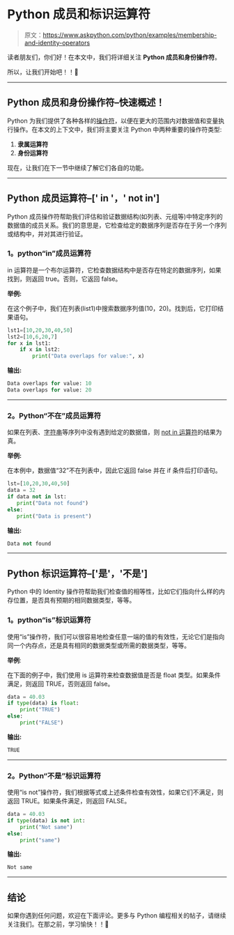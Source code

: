 # Python 成员和标识运算符

> 原文：<https://www.askpython.com/python/examples/membership-and-identity-operators>

读者朋友们，你们好！在本文中，我们将详细关注 **Python 成员和身份操作符**。

所以，让我们开始吧！！🙂

* * *

## Python 成员和身份操作符–快速概述！

Python 为我们提供了各种各样的[操作符](https://www.askpython.com/python/python-operators)，以便在更大的范围内对数据值和变量执行操作。在本文的上下文中，我们将主要关注 Python 中两种重要的操作符类型:

1.  **隶属运算符**
2.  **身份运算符**

现在，让我们在下一节中继续了解它们各自的功能。

* * *

## Python 成员运算符–[' in '，' not in']

Python 成员操作符帮助我们评估和验证数据结构(如列表、元组等)中特定序列的数据值的成员关系。我们的意思是，它检查给定的数据序列是否存在于另一个序列或结构中，并对其进行验证。

### 1。python“in”成员运算符

in 运算符是一个布尔运算符，它检查数据结构中是否存在特定的数据序列，如果找到，则返回 true。否则，它返回 false。

**举例:**

在这个例子中，我们在列表(list1)中搜索数据序列值(10，20)。找到后，它打印结果语句。

```py
lst1=[10,20,30,40,50]
lst2=[10,6,20,7]
for x in lst1:
	if x in lst2:
		print("Data overlaps for value:", x)	

```

**输出:**

```py
Data overlaps for value: 10
Data overlaps for value: 20

```

* * *

### 2。Python“不在”成员运算符

如果在列表、[字符串](https://www.askpython.com/python/string/strings-in-python)等序列中没有遇到给定的数据值，则 [not in 运算符](https://www.askpython.com/python/examples/in-and-not-in-operators-in-python)的结果为真。

**举例:**

在本例中，数据值“32”不在列表中，因此它返回 false 并在 if 条件后打印语句。

```py
lst=[10,20,30,40,50]
data = 32
if data not in lst:
   print("Data not found")
else:
   print("Data is present")

```

**输出:**

```py
Data not found

```

* * *

## Python 标识运算符–['是'，'不是']

Python 中的 Identity 操作符帮助我们检查值的相等性，比如它们指向什么样的内存位置，是否具有预期的相同数据类型，等等。

### 1。python“is”标识运算符

使用“is”操作符，我们可以很容易地检查任意一端的值的有效性，无论它们是指向同一个内存点，还是具有相同的数据类型或所需的数据类型，等等。

**举例**:

在下面的例子中，我们使用 is 运算符来检查数据值是否是 float 类型。如果条件满足，则返回 TRUE，否则返回 false。

```py
data = 40.03
if type(data) is float:
	print("TRUE")
else:
	print("FALSE")

```

**输出:**

```py
TRUE

```

* * *

### 2。Python“不是”标识运算符

使用“is not”操作符，我们根据等式或上述条件检查有效性，如果它们不满足，则返回 TRUE。如果条件满足，则返回 FALSE。

```py
data = 40.03
if type(data) is not int:
	print("Not same")
else:
	print("same")

```

**输出:**

```py
Not same

```

* * *

## 结论

如果你遇到任何问题，欢迎在下面评论。更多与 Python 编程相关的帖子，请继续关注我们。在那之前，学习愉快！！🙂